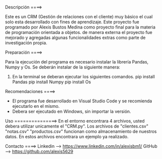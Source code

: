 Descripción ====>

Este es un CRM (Gestión de relaciones con el cliente) muy básico el cual solo esta desarrollado con fines de aprendizaje.
Este proyecto fue programado por Alexis Bustos Medina como proyecto final para la materia de programación orientada a objetos.
de manera externa el proyecto fue mejorado y agregadas algunas funcionalidades extras como parte de investigación propia.

Preparación ====>

Para la ejecución del programa es necesario instalar la librería Pandas, Numpy y Os.
Se deberán instalar de la siguiente manera:

1. En la terminal se deberan ejecutar los siguientes comandos.
   pip install Pandas
   pip install Numpy
   pip install Os

Recomendaciones ====>

- El programa fue desarrollado en Visual Studio Code y se recomienda ejecutarlo en el mismo.
- Debera ser ejecutado en Windows, sin importar la versión.

Uso ===============>
En el entorno encontrara 4 archivos, usted debera utilizar unicamente el "CRM.py".
Los archivos de "clientes.csv" "notas.csv" "productos.csv" funcionan como almacenamiento de nuestros datos.
En estos archivos encontrara un ejemplo ya realizado.

Contacto ====>
Linkedin --> https://www.linkedin.com/in/alexisbm1/
GitHub --> https://github.com/alexis5629
